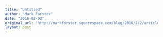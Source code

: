 ```yaml
---
title: "Untitled"
author: "Mark Forster"
date: "2016-02-02"
original_url: "http://markforster.squarespace.com/blog/2016/2/2/articles-category.html"
layout: post
---
```

